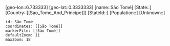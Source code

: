 ﻿---
location: [0.3333333,6.733333]
mapzoom: [7,12] 
mapmarker: city 
type: City
tags:
- geo/City


SpocWebEntityId: 36601
isDeleted: false
confidential: public

---
[geo-lon::6.733333]
[geo-lat::0.3333333]
[name::São Tomé]
[State::]
[Country::[[Sao_Tome_And_Principe]]]
[StateId::]
[Population::]
[Unknown::]


```leaflet
id: São Tomé
coordinates: [[São Tomé]]
markerFile: [[São Tomé]]
defaultZoom: 11 
maxZoom: 18
```
